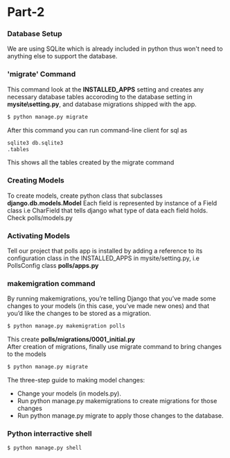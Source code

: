 # Part-2

### Database Setup

We are using SQLite which is already included in python thus won't need
to anything else to support the database.

### 'migrate' Command
This command look at the **INSTALLED_APPS** setting and creates any necessary
database tables accoroding to the database setting in **mysite\setting.py**,
and database migrations shipped with the app.
```bash
$ python manage.py migrate
```
After this command you can run command-line client for sql as
```bash
sqlite3 db.sqlite3
.tables
```
This shows all the tables created by the migrate command

### Creating Models
To create models, create python class that subclasses **django.db.models.Model**
Each field is represented by instance of a Field class i.e CharField that tells
django what type of data each field holds.
Check polls/models.py

### Activating Models
Tell our project that polls app is installed by adding a reference to its
configuration class in the INSTALLED_APPS in mysite/setting.py, i.e PollsConfig class **polls/apps.py**

### makemigration command
By running makemigrations, you’re telling Django that you’ve made some changes to your models 
(in this case, you’ve made new ones) and that you’d like the changes to be stored as a migration.
```bash
$ python manage.py makemigration polls
```
This create **polls/migrations/0001_initial.py** <br>
After creation of migrations, finally use migrate command to bring changes to the models
```bash
$ python manage.py migrate
```
The three-step guide to making model changes:

- Change your models (in models.py).
- Run python manage.py makemigrations to create migrations for those changes
- Run python manage.py migrate to apply those changes to the database.

### Python interractive shell
```bash
$ python manage.py shell
```

